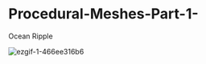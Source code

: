 # Procedural-Meshes-Part-1-
Ocean Ripple

![ezgif-1-466ee316b6](https://user-images.githubusercontent.com/65425355/178106077-302a3b61-bf6f-48c6-932a-5dc923f2420e.gif)
